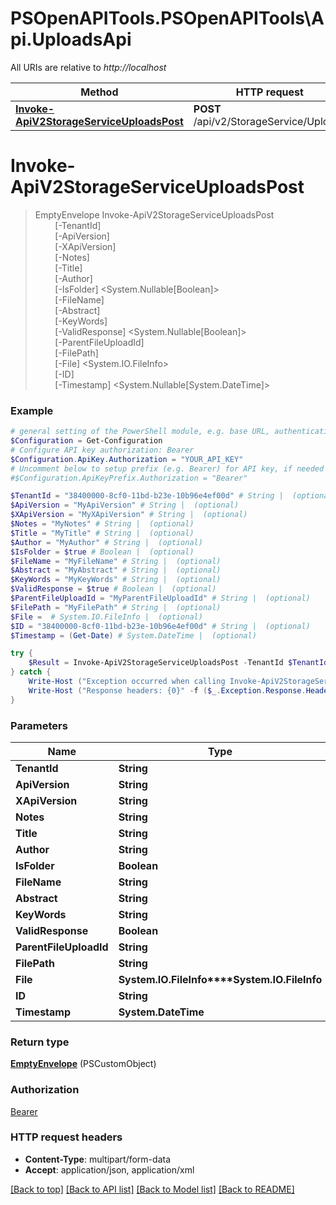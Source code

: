 # PSOpenAPITools.PSOpenAPITools\Api.UploadsApi

All URIs are relative to *http://localhost*

Method | HTTP request | Description
------------- | ------------- | -------------
[**Invoke-ApiV2StorageServiceUploadsPost**](UploadsApi.md#Invoke-ApiV2StorageServiceUploadsPost) | **POST** /api/v2/StorageService/Uploads | 


<a id="Invoke-ApiV2StorageServiceUploadsPost"></a>
# **Invoke-ApiV2StorageServiceUploadsPost**
> EmptyEnvelope Invoke-ApiV2StorageServiceUploadsPost<br>
> &nbsp;&nbsp;&nbsp;&nbsp;&nbsp;&nbsp;&nbsp;&nbsp;[-TenantId] <String><br>
> &nbsp;&nbsp;&nbsp;&nbsp;&nbsp;&nbsp;&nbsp;&nbsp;[-ApiVersion] <String><br>
> &nbsp;&nbsp;&nbsp;&nbsp;&nbsp;&nbsp;&nbsp;&nbsp;[-XApiVersion] <String><br>
> &nbsp;&nbsp;&nbsp;&nbsp;&nbsp;&nbsp;&nbsp;&nbsp;[-Notes] <String><br>
> &nbsp;&nbsp;&nbsp;&nbsp;&nbsp;&nbsp;&nbsp;&nbsp;[-Title] <String><br>
> &nbsp;&nbsp;&nbsp;&nbsp;&nbsp;&nbsp;&nbsp;&nbsp;[-Author] <String><br>
> &nbsp;&nbsp;&nbsp;&nbsp;&nbsp;&nbsp;&nbsp;&nbsp;[-IsFolder] <System.Nullable[Boolean]><br>
> &nbsp;&nbsp;&nbsp;&nbsp;&nbsp;&nbsp;&nbsp;&nbsp;[-FileName] <String><br>
> &nbsp;&nbsp;&nbsp;&nbsp;&nbsp;&nbsp;&nbsp;&nbsp;[-Abstract] <String><br>
> &nbsp;&nbsp;&nbsp;&nbsp;&nbsp;&nbsp;&nbsp;&nbsp;[-KeyWords] <String><br>
> &nbsp;&nbsp;&nbsp;&nbsp;&nbsp;&nbsp;&nbsp;&nbsp;[-ValidResponse] <System.Nullable[Boolean]><br>
> &nbsp;&nbsp;&nbsp;&nbsp;&nbsp;&nbsp;&nbsp;&nbsp;[-ParentFileUploadId] <String><br>
> &nbsp;&nbsp;&nbsp;&nbsp;&nbsp;&nbsp;&nbsp;&nbsp;[-FilePath] <String><br>
> &nbsp;&nbsp;&nbsp;&nbsp;&nbsp;&nbsp;&nbsp;&nbsp;[-File] <System.IO.FileInfo><br>
> &nbsp;&nbsp;&nbsp;&nbsp;&nbsp;&nbsp;&nbsp;&nbsp;[-ID] <String><br>
> &nbsp;&nbsp;&nbsp;&nbsp;&nbsp;&nbsp;&nbsp;&nbsp;[-Timestamp] <System.Nullable[System.DateTime]><br>



### Example
```powershell
# general setting of the PowerShell module, e.g. base URL, authentication, etc
$Configuration = Get-Configuration
# Configure API key authorization: Bearer
$Configuration.ApiKey.Authorization = "YOUR_API_KEY"
# Uncomment below to setup prefix (e.g. Bearer) for API key, if needed
#$Configuration.ApiKeyPrefix.Authorization = "Bearer"

$TenantId = "38400000-8cf0-11bd-b23e-10b96e4ef00d" # String |  (optional)
$ApiVersion = "MyApiVersion" # String |  (optional)
$XApiVersion = "MyXApiVersion" # String |  (optional)
$Notes = "MyNotes" # String |  (optional)
$Title = "MyTitle" # String |  (optional)
$Author = "MyAuthor" # String |  (optional)
$IsFolder = $true # Boolean |  (optional)
$FileName = "MyFileName" # String |  (optional)
$Abstract = "MyAbstract" # String |  (optional)
$KeyWords = "MyKeyWords" # String |  (optional)
$ValidResponse = $true # Boolean |  (optional)
$ParentFileUploadId = "MyParentFileUploadId" # String |  (optional)
$FilePath = "MyFilePath" # String |  (optional)
$File =  # System.IO.FileInfo |  (optional)
$ID = "38400000-8cf0-11bd-b23e-10b96e4ef00d" # String |  (optional)
$Timestamp = (Get-Date) # System.DateTime |  (optional)

try {
    $Result = Invoke-ApiV2StorageServiceUploadsPost -TenantId $TenantId -ApiVersion $ApiVersion -XApiVersion $XApiVersion -Notes $Notes -Title $Title -Author $Author -IsFolder $IsFolder -FileName $FileName -Abstract $Abstract -KeyWords $KeyWords -ValidResponse $ValidResponse -ParentFileUploadId $ParentFileUploadId -FilePath $FilePath -File $File -ID $ID -Timestamp $Timestamp
} catch {
    Write-Host ("Exception occurred when calling Invoke-ApiV2StorageServiceUploadsPost: {0}" -f ($_.ErrorDetails | ConvertFrom-Json))
    Write-Host ("Response headers: {0}" -f ($_.Exception.Response.Headers | ConvertTo-Json))
}
```

### Parameters

Name | Type | Description  | Notes
------------- | ------------- | ------------- | -------------
 **TenantId** | **String**|  | [optional] 
 **ApiVersion** | **String**|  | [optional] 
 **XApiVersion** | **String**|  | [optional] 
 **Notes** | **String**|  | [optional] 
 **Title** | **String**|  | [optional] 
 **Author** | **String**|  | [optional] 
 **IsFolder** | **Boolean**|  | [optional] 
 **FileName** | **String**|  | [optional] 
 **Abstract** | **String**|  | [optional] 
 **KeyWords** | **String**|  | [optional] 
 **ValidResponse** | **Boolean**|  | [optional] 
 **ParentFileUploadId** | **String**|  | [optional] 
 **FilePath** | **String**|  | [optional] 
 **File** | **System.IO.FileInfo****System.IO.FileInfo**|  | [optional] 
 **ID** | **String**|  | [optional] 
 **Timestamp** | **System.DateTime**|  | [optional] 

### Return type

[**EmptyEnvelope**](EmptyEnvelope.md) (PSCustomObject)

### Authorization

[Bearer](../README.md#Bearer)

### HTTP request headers

 - **Content-Type**: multipart/form-data
 - **Accept**: application/json, application/xml

[[Back to top]](#) [[Back to API list]](../README.md#documentation-for-api-endpoints) [[Back to Model list]](../README.md#documentation-for-models) [[Back to README]](../README.md)

